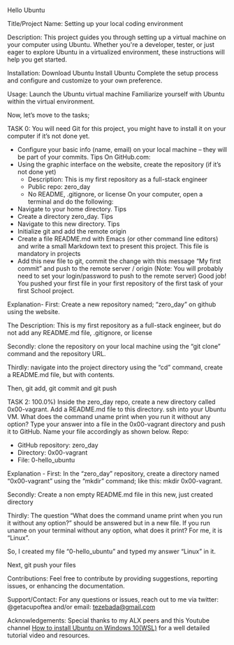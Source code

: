  Hello Ubuntu

Title/Project Name: Setting up your local coding environment

Description: This project guides you through setting up a virtual machine on your computer using Ubuntu. Whether you're a developer, tester, or just eager to explore Ubuntu in a virtualized environment, these instructions will help you get started.

Installation: Download Ubuntu
Install Ubuntu
Complete the setup process and configure and customize to your own preference.

Usage: Launch the Ubuntu virtual machine
Familiarize yourself with Ubuntu within the virtual environment.

Now, let’s move to the tasks;

TASK 0:  You will need Git for this project, you might have to install it on your computer if it’s not done yet.
* Configure your basic info (name, email) on your local machine – they will be part of your commits. Tips
On GitHub.com:
* Using the graphic interface on the website, create the repository (if it’s not done yet)
    * Description: This is my first repository as a full-stack engineer
    * Public repo: zero_day
    * No README, .gitignore, or license
On your computer, open a terminal and do the following:
* Navigate to your home directory. Tips
* Create a directory zero_day. Tips
* Navigate to this new directory. Tips
* Initialize git and add the remote origin
* Create a file README.md with Emacs (or other command line editors) and write a small Markdown text to present this project. This file is mandatory in projects
* Add this new file to git, commit the change with this message “My first commit” and push to the remote server / origin (Note: You will probably need to set your login/password to push to the remote server)
Good job!
You pushed your first file in your first repository of the first task of your first School project.

Explanation- First: Create a new repository named; “zero_day” on github using the website. 

The Description: This is my first repository as a full-stack engineer, but do not add any README.md file, .gitignore, or license

Secondly: clone the repository on your local machine using the “git clone” command and the repository URL.

Thirdly: navigate into the project directory using the “cd” command, create a README.md file, but with contents.

Then, git add, git commit and git push 

TASK 2: 100.0%)
Inside the zero_day repo, create a new directory called 0x00-vagrant. Add a README.md file to this directory.
ssh into your Ubuntu VM. What does the command uname print when you run it without any option?
Type your answer into a file in the 0x00-vagrant directory and push it to GitHub. Name your file accordingly as shown below.
Repo:
* GitHub repository: zero_day
* Directory: 0x00-vagrant
* File: 0-hello_ubuntu

Explanation - First: In the “zero_day” repository, create a directory named “0x00-vagrant” using the “mkdir” command; like this: mkdir 0x00-vagrant. 

Secondly: Create a non empty README.md file in this new, just created directory

Thirdly: The question “What does the command uname print when you run it without any option?” should be answered but in a new file. If you run uname on your terminal without any option, what does it print? For me, it is “Linux”.

So, I created my file “0-hello_ubuntu”  and typed my answer “Linux” in it.

Next, git push your files

Contributions: Feel free to contribute by providing suggestions, reporting issues, or enhancing the documentation.

Support/Contact: For any questions or issues, reach out to me via twitter: @getacupoftea and/or email: tezebada@gmail.com

Acknowledgements: Special thanks to my ALX peers and this Youtube channel [How to install Ubuntu on Windows 10(WSL)](https://www.youtube.com/watch?v=X-DHaQLrBi8) for a well detailed tutorial video and resources.






